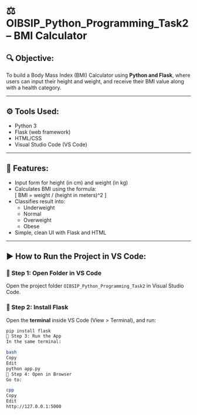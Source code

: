 # ⚖️ OIBSIP_Python_Programming_Task2 – BMI Calculator

## 🔍 Objective:
To build a Body Mass Index (BMI) Calculator using **Python and Flask**, where users can input their height and weight, and receive their BMI value along with a health category.

---

## ⚙️ Tools Used:
- Python 3
- Flask (web framework)
- HTML/CSS
- Visual Studio Code (VS Code)

---

## 📝 Features:
- Input form for height (in cm) and weight (in kg)
- Calculates BMI using the formula:  
  \[ BMI = weight / (height in meters)^2 \]
- Classifies result into:
  - Underweight
  - Normal
  - Overweight
  - Obese
- Simple, clean UI with Flask and HTML

---

## ▶️ How to Run the Project in VS Code:

### 🔹 Step 1: Open Folder in VS Code
Open the project folder `OIBSIP_Python_Programming_Task2` in Visual Studio Code.

### 🔹 Step 2: Install Flask
Open the **terminal** inside VS Code (View > Terminal), and run:
```bash
pip install flask
🔹 Step 3: Run the App
In the same terminal:

bash
Copy
Edit
python app.py
🔹 Step 4: Open in Browser
Go to:

cpp
Copy
Edit
http://127.0.0.1:5000

